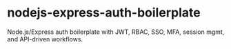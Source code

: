 # nodejs-express-auth-boilerplate
Node.js/Express auth boilerplate with JWT, RBAC, SSO, MFA, session mgmt, and API-driven workflows.
